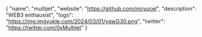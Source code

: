 {
  "name": "multijet",
  "website": "https://github.com/mcyucel",
  "description": "WEB3 enthausist",
  "logo": "https://img.imgyukle.com/2024/03/01/yqwG30.png",
  "twitter": "https://twitter.com/0xMultijet"
}
